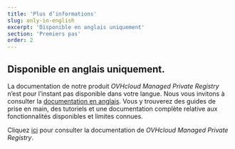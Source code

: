 ```yaml
---
title: 'Plus d’informations'
slug: only-in-english
excerpt: 'Disponible en anglais uniquement'
section: 'Premiers pas'
order: 2
---
```


## Disponible en anglais uniquement.

La documentation de notre produit *OVHcloud Managed Private Registry* n’est pour l’instant pas disponible dans votre langue. Nous vous invitons à consulter la [documentation en anglais](https://docs.ovh.com/gb/en/private-registry/).
Vous y trouverez des guides de prise en main, des tutoriels et une documentation complète relative aux fonctionnalités disponibles et limites connues. 

Cliquez [ici](https://docs.ovh.com/gb/en/private-registry/) pour consulter la documentation de *OVHcloud Managed Private Registry*.
